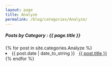 ```yaml
---
layout: page
title: Analyze
permalink: /blog/categories/Analyze/
---
```


<h5> Posts by Category : {{ page.title }} </h5>

<div class="card">
{% for post in site.categories.Analyze %}
 <li class="category-posts"><span>{{ post.date | date_to_string }}</span> &nbsp; <a href="{{ post.url }}">{{ post.title }}</a></li>
{% endfor %}
</div>